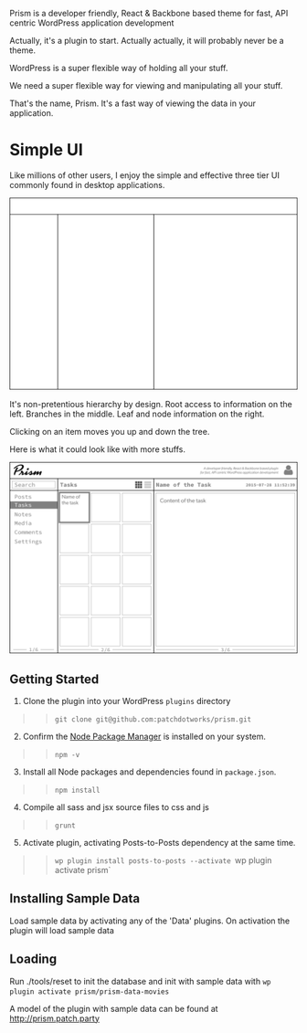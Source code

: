 Prism is a developer friendly, React & Backbone based theme for fast, API centric WordPress application development

Actually, it's a plugin to start. Actually actually, it will probably never be a theme.

WordPress is a super flexible way of holding all your stuff.

We need a super flexible way for viewing and manipulating all your stuff.

That's the name, Prism. It's a fast way of viewing the data in your application.

# Simple UI

Like millions of other users, I enjoy the simple and effective three tier UI commonly found in desktop applications.

![prism-skeleton](docs/prism-skeleton.png)

It's non-pretentious hierarchy by design. Root access to information on the left. Branches in the middle. Leaf and node information on the right.

Clicking on an item moves you up and down the tree.

Here is what it could look like with more stuffs.

![prism](docs/prism.png)


## Getting Started

1. Clone the plugin into your WordPress `plugins` directory
>> `git clone git@github.com:patchdotworks/prism.git`

2. Confirm the [Node Package Manager](https://nodejs.org/en/download/) is installed on your system.
>> `npm -v`

3. Install all Node packages and dependencies found in `package.json`.
>> `npm install`

4. Compile all sass and jsx source files to css and js
>> `grunt`

5. Activate plugin, activating Posts-to-Posts dependency at the same time.
>> `wp plugin install posts-to-posts --activate
>> `wp plugin activate prism`

## Installing Sample Data

Load sample data by activating any of the 'Data' plugins. On activation the plugin will load sample data

## Loading

Run ./tools/reset to init the database and init with sample data with `wp plugin activate prism/prism-data-movies`

A model of the plugin with sample data can be found at <http://prism.patch.party>
